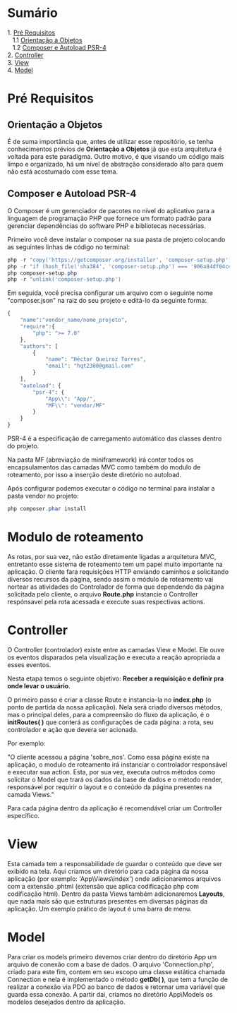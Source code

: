 #  Sumário 
<div align="rigth">
    <p>
        1. <a href="#pré-requisitos">Pré Requisitos</a> </br>
        &nbsp&nbsp&nbsp1.1 <a href="#orientação-a-objetos">Orientação a Objetos</a> </br>
         &nbsp&nbsp&nbsp1.2 <a href="#composer-e-autoload-psr-4">Composer e Autoload PSR-4</a> </br>
        2. <a href="#controller">Controller</a> </br>
        3. <a href="#view">View</a> </br>
        4. <a href="#model">Model</a>
    </p>
</div> 

 
# Pré Requisitos

## Orientação a Objetos
É de suma importância que, antes de utilizar esse repositório, se tenha conhecimentos prévios de <b>Orientação a Objetos</b> já que esta arquitetura é voltada para este paradigma. Outro motivo, é que visando um código mais limpo e organizado, há um nível de abstração considerado alto para quem não está acostumado com esse tema.
## Composer e Autoload PSR-4
O Composer é um gerenciador de pacotes no nível do aplicativo para a linguagem de programação PHP que fornece um formato padrão para gerenciar dependências do software PHP e bibliotecas necessárias. 

Primeiro você deve instalar o composer na sua pasta de projeto colocando as seguintes linhas de código no terminal: 
```PowerShell
php -r "copy('https://getcomposer.org/installer', 'composer-setup.php');"
php -r "if (hash_file('sha384', 'composer-setup.php') === '906a84df04cea2aa72f40b5f787e49f22d4c2f19492ac310e8cba5b96ac8b64115ac402c8cd292b8a03482574915d1a8') { echo 'Installer verified'; } else { echo 'Installer corrupt'; unlink('composer-setup.php'); } echo PHP_EOL;"
php composer-setup.php
php -r "unlink('composer-setup.php')
```
Em seguida, você precisa configurar um arquivo com o seguinte nome "composer.json" na raiz do seu projeto e editá-lo da seguinte forma:
```PHP
{
    "name":"vendor_name/nome_projeto",
    "require":{
        "php": ">= 7.0"
    },
    "authors": [
        {
            "name": "Héctor Queiroz Torres",
            "email": "hqt2300@gmail.com"
        }
    ],
    "autoload": {
        "psr-4": { 
            "App\\": "App/",
            "MF\\": "vendor/MF"
        }
    }
}
```
PSR-4 é a especificação de carregamento automático das classes dentro do projeto. 

Na pasta MF (abreviação de miniframework) irá conter todos os encapsulamentos das camadas MVC como também do modulo de roteamento, por isso a inserção deste diretório no autoload.

Após configurar podemos executar o código no terminal para instalar a pasta vendor no projeto:
```PowerShell
php composer.phar install
```


# Modulo de roteamento
As rotas, por sua vez, não estão diretamente ligadas a arquitetura MVC, entretanto esse sistema de roteamento tem um papel muito importante na aplicação. O cliente fara requisições HTTP enviando caminhos e solicitando diversos recursos da página, sendo assim o módulo de roteamento vai nortear as atividades do Controlador de forma que dependendo da página solicitada pelo cliente, o arquivo **Route.php** instancie o Controller respónsavel pela rota acessada e execute suas respectivas actions.

# Controller
O Controller (controlador) existe entre as camadas View e Model. Ele ouve os eventos disparados pela visualização e executa a reação apropriada a esses eventos. 

Nesta etapa temos o seguinte objetivo: <b>Receber a requisição e definir pra onde levar o usuário</b>. 

O primeiro passo é criar a classe Route e instancia-la no **index.php** (o ponto de partida da nossa aplicação). Nela será criado diversos métodos, mas o principal deles, para a compreensão do fluxo da aplicação, é o **initRoutes( )** que conterá as configurações de cada página: a rota, seu controlador e ação que devera ser acionada. 

Por exemplo:

"O cliente acessou a página 'sobre_nos'. Como essa página existe na aplicação, o modulo de roteamento irá instanciar o controlador responsável e executar sua action. Esta, por sua vez, executa outros métodos como solicitar o Model que trará os dados da base de dados e o método render, responsável por requirir o layout e o conteúdo da página presentes na camada Views."

Para cada página dentro da aplicação é recomendável criar um Controller específico.

# View
Esta camada tem a responsabilidade de guardar o conteúdo que deve ser exibido na tela. Aqui criamos um diretório para cada página da nossa aplicação (por exemplo: 'App\Views\index') onde adicionaremos arquivos com a extensão .phtml (extensão que aplica codificação php com codificação html). Dentro da pasta Views também adicionaremos **Layouts**, que nada mais são que estruturas presentes em diversas páginas da aplicação.
Um exemplo prático de layout é uma barra de menu.

# Model
 Para criar os models primeiro devemos criar dentro do diretório App um arquivo de conexão com a base de dados. O arquivo 'Connection.php', criado para este fim, contem em seu escopo uma classe estática chamada Connection e nela é implementado o método **getDb( )**,  que tem a função de realizar a conexão via PDO ao banco de dados e retornar uma variável que guarda essa conexão. A partir dai, criamos no diretório App\Models os modelos desejados dentro da aplicação.